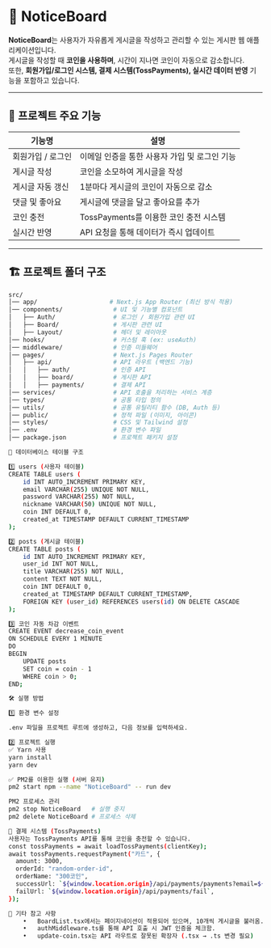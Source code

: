 # 📌 NoticeBoard

**NoticeBoard**는 사용자가 자유롭게 게시글을 작성하고 관리할 수 있는 게시판 웹 애플리케이션입니다.  
게시글을 작성할 때 **코인을 사용하며**, 시간이 지나면 코인이 자동으로 감소합니다.  
또한, **회원가입/로그인 시스템, 결제 시스템(TossPayments), 실시간 데이터 반영** 기능을 포함하고 있습니다.

---

## 🚀 프로젝트 주요 기능

| 기능명            | 설명 |
| ----------------- | ------------------------------------------------ |
| 회원가입 / 로그인 | 이메일 인증을 통한 사용자 가입 및 로그인 기능 |
| 게시글 작성      | 코인을 소모하여 게시글을 작성 |
| 게시글 자동 갱신 | 1분마다 게시글의 코인이 자동으로 감소 |
| 댓글 및 좋아요   | 게시글에 댓글을 달고 좋아요를 추가 |
| 코인 충전        | TossPayments를 이용한 코인 충전 시스템 |
| 실시간 반영      | API 요청을 통해 데이터가 즉시 업데이트 |

---

## 🏗 프로젝트 폴더 구조

```sh
src/
│── app/                    # Next.js App Router (최신 방식 적용)
│── components/              # UI 및 기능별 컴포넌트
│   ├── Auth/                # 로그인 / 회원가입 관련 UI
│   ├── Board/               # 게시판 관련 UI
│   ├── Layout/              # 헤더 및 레이아웃
│── hooks/                   # 커스텀 훅 (ex: useAuth)
│── middleware/              # 인증 미들웨어
│── pages/                   # Next.js Pages Router
│   ├── api/                 # API 라우트 (백엔드 기능)
│   │   ├── auth/            # 인증 API
│   │   ├── board/           # 게시판 API
│   │   ├── payments/        # 결제 API
│── services/                # API 호출을 처리하는 서비스 계층
│── types/                   # 공통 타입 정의
│── utils/                   # 공통 유틸리티 함수 (DB, Auth 등)
│── public/                  # 정적 파일 (이미지, 아이콘)
│── styles/                  # CSS 및 Tailwind 설정
│── .env                     # 환경 변수 파일
│── package.json             # 프로젝트 패키지 설정

💾 데이터베이스 테이블 구조

1️⃣ users (사용자 테이블)
CREATE TABLE users (
    id INT AUTO_INCREMENT PRIMARY KEY,
    email VARCHAR(255) UNIQUE NOT NULL,
    password VARCHAR(255) NOT NULL,
    nickname VARCHAR(50) UNIQUE NOT NULL,
    coin INT DEFAULT 0,
    created_at TIMESTAMP DEFAULT CURRENT_TIMESTAMP
);

2️⃣ posts (게시글 테이블)
CREATE TABLE posts (
    id INT AUTO_INCREMENT PRIMARY KEY,
    user_id INT NOT NULL,
    title VARCHAR(255) NOT NULL,
    content TEXT NOT NULL,
    coin INT DEFAULT 0,
    created_at TIMESTAMP DEFAULT CURRENT_TIMESTAMP,
    FOREIGN KEY (user_id) REFERENCES users(id) ON DELETE CASCADE
);

3️⃣ 코인 자동 차감 이벤트
CREATE EVENT decrease_coin_event
ON SCHEDULE EVERY 1 MINUTE
DO
BEGIN
    UPDATE posts
    SET coin = coin - 1
    WHERE coin > 0;
END;

🛠 실행 방법

1️⃣ 환경 변수 설정

.env 파일을 프로젝트 루트에 생성하고, 다음 정보를 입력하세요.

2️⃣ 프로젝트 실행
✅ Yarn 사용
yarn install
yarn dev

✅ PM2를 이용한 실행 (서버 유지)
pm2 start npm --name "NoticeBoard" -- run dev

PM2 프로세스 관리
pm2 stop NoticeBoard   # 실행 중지
pm2 delete NoticeBoard # 프로세스 삭제

📌 결제 시스템 (TossPayments)
사용자는 TossPayments API를 통해 코인을 충전할 수 있습니다.
const tossPayments = await loadTossPayments(clientKey);
await tossPayments.requestPayment("카드", {
  amount: 3000,
  orderId: "random-order-id",
  orderName: "300코인",
  successUrl: `${window.location.origin}/api/payments/payments?email=${user?.email}`,
  failUrl: `${window.location.origin}/api/payments/fail`,
});

📌 기타 참고 사항
	•	BoardList.tsx에서는 페이지네이션이 적용되어 있으며, 10개씩 게시글을 불러옴.
	•	authMiddleware.ts를 통해 API 호출 시 JWT 인증을 체크함.
	•	update-coin.tsx는 API 라우트로 잘못된 확장자 (.tsx → .ts 변경 필요)
